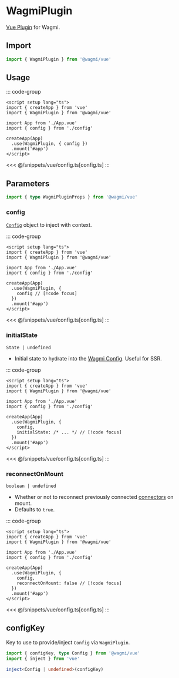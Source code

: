 # WagmiPlugin

[Vue Plugin](https://vuejs.org/guide/reusability/plugins.html#plugins) for Wagmi.

## Import

```ts
import { WagmiPlugin } from '@wagmi/vue'
```

## Usage

::: code-group
```vue [app.vue]
<script setup lang="ts">
import { createApp } from 'vue'
import { WagmiPlugin } from '@wagmi/vue'

import App from './App.vue'
import { config } from './config' 

createApp(App)
  .use(WagmiPlugin, { config })
  .mount('#app')
</script>
```
<<< @/snippets/vue/config.ts[config.ts]
:::

## Parameters

```ts
import { type WagmiPluginProps } from '@wagmi/vue'
```

### config

[`Config`](/vue/api/createConfig#config) object to inject with context.

::: code-group
```vue [app.vue]
<script setup lang="ts">
import { createApp } from 'vue'
import { WagmiPlugin } from '@wagmi/vue'

import App from './App.vue'
import { config } from './config' 

createApp(App)
  .use(WagmiPlugin, { 
    config // [!code focus]
  })
  .mount('#app')
</script>
```
<<< @/snippets/vue/config.ts[config.ts]
:::

### initialState

`State | undefined`

- Initial state to hydrate into the [Wagmi Config](/vue/api/createConfig). Useful for SSR.

::: code-group
```vue [app.vue]
<script setup lang="ts">
import { createApp } from 'vue'
import { WagmiPlugin } from '@wagmi/vue'

import App from './App.vue'
import { config } from './config' 

createApp(App)
  .use(WagmiPlugin, { 
    config,
    initialState: /* ... */ // [!code focus]
  })
  .mount('#app')
</script>
```
<<< @/snippets/vue/config.ts[config.ts]
:::

### reconnectOnMount

`boolean | undefined`

- Whether or not to reconnect previously connected [connectors](/vue/api/createConfig#connectors) on mount.
- Defaults to `true`.

::: code-group
```vue [app.vue]
<script setup lang="ts">
import { createApp } from 'vue'
import { WagmiPlugin } from '@wagmi/vue'

import App from './App.vue'
import { config } from './config' 

createApp(App)
  .use(WagmiPlugin, { 
    config,
    reconnectOnMount: false // [!code focus]
  })
  .mount('#app')
</script>
```
<<< @/snippets/vue/config.ts[config.ts]
:::

## configKey

Key to use to provide/inject `Config` via `WagmiPlugin`.

```ts
import { configKey, type Config } from '@wagmi/vue'
import { inject } from 'vue'

inject<Config | undefined>(configKey)
```
